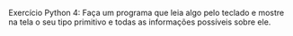 Exercício Python 4: Faça um programa que leia algo pelo teclado e mostre na tela o seu tipo primitivo e todas as informações possíveis sobre ele.